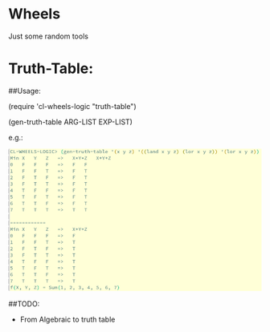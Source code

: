 # Wheels
Just some random tools

# Truth-Table:
##Usage:

(require 'cl-wheels-logic "truth-table")

(gen-truth-table ARG-LIST EXP-LIST)

e.g.:

![eg1](1.png)

##TODO:
- From Algebraic to truth table

